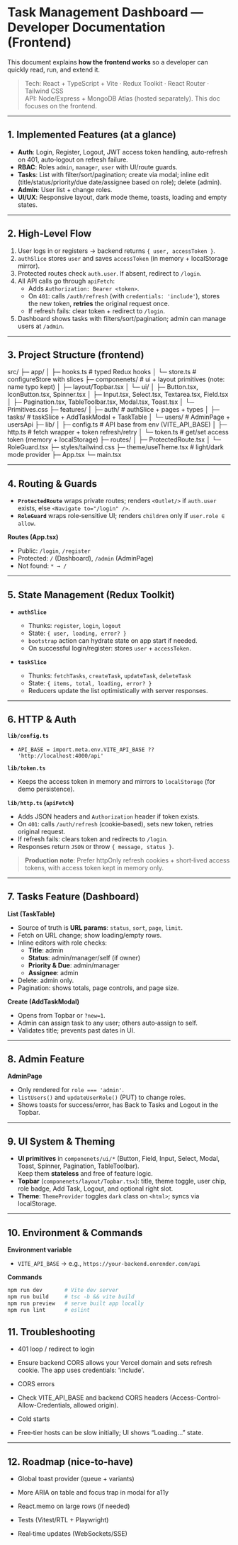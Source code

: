 # Task Management Dashboard — Developer Documentation (Frontend)

This document explains **how the frontend works** so a developer can quickly read, run, and extend it.

> Tech: React + TypeScript + Vite · Redux Toolkit · React Router · Tailwind CSS  
> API: Node/Express + MongoDB Atlas (hosted separately). This doc focuses on the frontend.

---

## 1. Implemented Features (at a glance)

- **Auth**: Login, Register, Logout, JWT access token handling, auto‑refresh on 401, auto‑logout on refresh failure.
- **RBAC**: Roles `admin`, `manager`, `user` with UI/route guards.
- **Tasks**: List with filter/sort/pagination; create via modal; inline edit (title/status/priority/due date/assignee based on role); delete (admin).
- **Admin**: User list + change roles.
- **UI/UX**: Responsive layout, dark mode theme, toasts, loading and empty states.

---

## 2. High‑Level Flow

1. User logs in or registers → backend returns `{ user, accessToken }`.
2. `authSlice` stores `user` and saves `accessToken` (in memory + localStorage mirror).
3. Protected routes check `auth.user`. If absent, redirect to `/login`.
4. All API calls go through `apiFetch`:
   - Adds `Authorization: Bearer <token>`.
   - On `401`: calls `/auth/refresh` (with `credentials: 'include'`), stores the new token, **retries** the original request once.
   - If refresh fails: clear token + redirect to `/login`.
5. Dashboard shows tasks with filters/sort/pagination; admin can manage users at `/admin`.

---

## 3. Project Structure (frontend)

src/
├─ app/
│ ├─ hooks.ts # typed Redux hooks
│ └─ store.ts # configureStore with slices
├─ componenets/ # ui + layout primitives (note: name typo kept)
│ ├─ layout/Topbar.tsx
│ └─ ui/
│ ├─ Button.tsx, IconButton.tsx, Spinner.tsx
│ ├─ Input.tsx, Select.tsx, Textarea.tsx, Field.tsx
│ ├─ Pagination.tsx, TableToolbar.tsx, Modal.tsx, Toast.tsx
│ └─ Primitives.css
├─ features/
│ ├─ auth/ # authSlice + pages + types
│ ├─ tasks/ # taskSlice + AddTaskModal + TaskTable
│ └─ users/ # AdminPage + usersApi
├─ lib/
│ ├─ config.ts # API base from env (VITE_API_BASE)
│ ├─ http.ts # fetch wrapper + token refresh/retry
│ └─ token.ts # get/set access token (memory + localStorage)
├─ routes/
│ ├─ ProtectedRoute.tsx
│ └─ RoleGuard.tsx
├─ styles/tailwind.css
├─ theme/useTheme.tsx # light/dark mode provider
├─ App.tsx
└─ main.tsx


---

## 4. Routing & Guards

- **`ProtectedRoute`** wraps private routes; renders `<Outlet/>` if `auth.user` exists, else `<Navigate to="/login" />`.
- **`RoleGuard`** wraps role‑sensitive UI; renders `children` only if `user.role ∈ allow`.

**Routes (App.tsx)**
- Public: `/login`, `/register`
- Protected: `/` (Dashboard), `/admin` (AdminPage)
- Not found: `* → /`

---

## 5. State Management (Redux Toolkit)

- **`authSlice`**
  - Thunks: `register`, `login`, `logout`
  - State: `{ user, loading, error? }`
  - `bootstrap` action can hydrate state on app start if needed.
  - On successful login/register: stores `user` + `accessToken`.

- **`taskSlice`**
  - Thunks: `fetchTasks`, `createTask`, `updateTask`, `deleteTask`
  - State: `{ items, total, loading, error? }`
  - Reducers update the list optimistically with server responses.

---

## 6. HTTP & Auth

**`lib/config.ts`**
- `API_BASE = import.meta.env.VITE_API_BASE ?? 'http://localhost:4000/api'`

**`lib/token.ts`**
- Keeps the access token in memory and mirrors to `localStorage` (for demo persistence).

**`lib/http.ts` (`apiFetch`)**
- Adds JSON headers and `Authorization` header if token exists.
- On `401`: calls `/auth/refresh` (cookie‑based), sets new token, retries original request.
- If refresh fails: clears token and redirects to `/login`.
- Responses return `JSON` or throw `{ message, status }`.

> **Production note**: Prefer httpOnly refresh cookies + short‑lived access tokens, with access token kept in memory only.

---

## 7. Tasks Feature (Dashboard)

**List (TaskTable)**
- Source of truth is **URL params**: `status`, `sort`, `page`, `limit`.
- Fetch on URL change; show loading/empty rows.
- Inline editors with role checks:
  - **Title**: admin
  - **Status**: admin/manager/self (if owner)
  - **Priority & Due**: admin/manager
  - **Assignee**: admin
- Delete: admin only.
- Pagination: shows totals, page controls, and page size.

**Create (AddTaskModal)**
- Opens from Topbar or `?new=1`.
- Admin can assign task to any user; others auto‑assign to self.
- Validates title; prevents past dates in UI.

---

## 8. Admin Feature

**AdminPage**
- Only rendered for `role === 'admin'`.
- `listUsers()` and `updateUserRole()` (PUT) to change roles.
- Shows toasts for success/error, has Back to Tasks and Logout in the Topbar.

---

## 9. UI System & Theming

- **UI primitives** in `componenets/ui/*` (Button, Field, Input, Select, Modal, Toast, Spinner, Pagination, TableToolbar).  
  Keep them **stateless** and free of feature logic.
- **Topbar** (`componenets/layout/Topbar.tsx`): title, theme toggle, user chip, role badge, Add Task, Logout, and optional right slot.
- **Theme**: `ThemeProvider` toggles `dark` class on `<html>`; syncs via localStorage.

---

## 10. Environment & Commands

**Environment variable**
- `VITE_API_BASE` → e.g., `https://your-backend.onrender.com/api`

**Commands**
```bash
npm run dev       # Vite dev server
npm run build     # tsc -b && vite build
npm run preview   # serve built app locally
npm run lint      # eslint

```
## 11. Troubleshooting

- 401 loop / redirect to login
- Ensure backend CORS allows your Vercel domain and sets refresh cookie. The app uses credentials: 'include'.

- CORS errors
- Check VITE_API_BASE and backend CORS headers (Access-Control-Allow-Credentials, allowed origin).

- Cold starts
- Free‑tier hosts can be slow initially; UI shows “Loading…” state.
---
## 12. Roadmap (nice‑to‑have)
- Global toast provider (queue + variants)

- More ARIA on table and focus trap in modal for a11y

- React.memo on large rows (if needed)

- Tests (Vitest/RTL + Playwright)

- Real‑time updates (WebSockets/SSE)

```